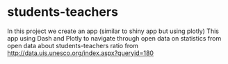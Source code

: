 # students-teachers

In this project we create an app (similar to shiny app but using plotly) 
This app using Dash and Plotly to navigate through open data on statistics from open data about students-teachers ratio from http://data.uis.unesco.org/index.aspx?queryid=180
